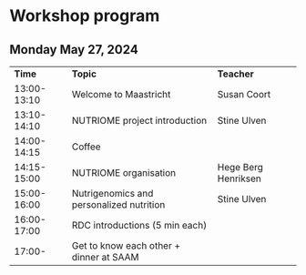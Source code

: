 <h1>Workshop program</h1>

<h2>Monday May 27, 2024</h2>
<table>
<tr>
<td><b>Time</b></td><td><b>Topic</b></td><td><b>Teacher</b></td>
</tr>
<tr>
<td>13:00-13:10</td><td>Welcome to Maastricht</td><td>Susan Coort</td>
</tr>
<tr>
<td>13:10-14:10</td><td>NUTRIOME project introduction</td><td>Stine Ulven</td>
</tr>
<tr>
<td>14:00-14:15</td><td>Coffee</td><td> </td>
</tr>
<tr>
<td>14:15-15:00</td><td>NUTRIOME organisation</td><td>Hege Berg Henriksen</td>
</tr>
<tr>
<td>15:00-16:00</td><td>Nutrigenomics and personalized nutrition</td><td>Stine Ulven</td>
</tr>
<tr>
<td>16:00-17:00</td><td>RDC introductions (5 min each)</td><td> </td>
</tr>
<tr>
<td>17:00- </td><td>Get to know each other + dinner at SAAM</td><td> </td>
</tr>
</table>
